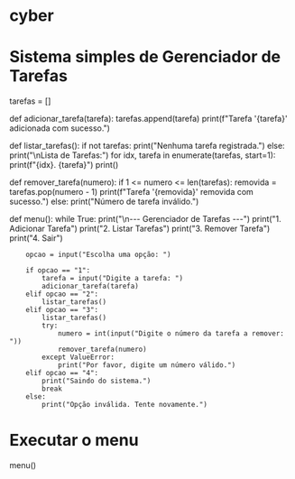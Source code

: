# cyber

# Sistema simples de Gerenciador de Tarefas

tarefas = []

def adicionar_tarefa(tarefa):
    tarefas.append(tarefa)
    print(f"Tarefa '{tarefa}' adicionada com sucesso.")

def listar_tarefas():
    if not tarefas:
        print("Nenhuma tarefa registrada.")
    else:
        print("\nLista de Tarefas:")
        for idx, tarefa in enumerate(tarefas, start=1):
            print(f"{idx}. {tarefa}")
        print()

def remover_tarefa(numero):
    if 1 <= numero <= len(tarefas):
        removida = tarefas.pop(numero - 1)
        print(f"Tarefa '{removida}' removida com sucesso.")
    else:
        print("Número de tarefa inválido.")

def menu():
    while True:
        print("\n--- Gerenciador de Tarefas ---")
        print("1. Adicionar Tarefa")
        print("2. Listar Tarefas")
        print("3. Remover Tarefa")
        print("4. Sair")

        opcao = input("Escolha uma opção: ")

        if opcao == "1":
            tarefa = input("Digite a tarefa: ")
            adicionar_tarefa(tarefa)
        elif opcao == "2":
            listar_tarefas()
        elif opcao == "3":
            listar_tarefas()
            try:
                numero = int(input("Digite o número da tarefa a remover: "))
                remover_tarefa(numero)
            except ValueError:
                print("Por favor, digite um número válido.")
        elif opcao == "4":
            print("Saindo do sistema.")
            break
        else:
            print("Opção inválida. Tente novamente.")

# Executar o menu
menu()

